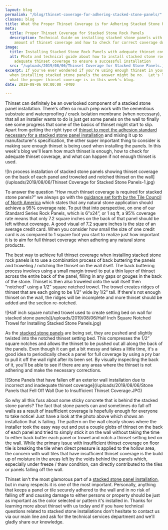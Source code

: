 ```yaml
---
layout: blog
permalink: "/blog/thinset-coverage-for-adhering-stacked-stone-panels/"
classes: blog
title: What the Proper Thinset Coverage is for Adhering Stacked Stone Rock Panels
meta:
  title: Proper Thinset Coverage for Stacked Stone Rock Panels
  description: Technical Guide on installing stacked stone panels with the correct
    amount of thinset coverage and how to check for correct coverage during installation.
image:
  title: Installing Stacked Stone Rock Panels with adequate thinset coverage
  alt: Photo and technical guide about how to install stacked stone rock panels with
    adequate thinset coverage to ensure a successful installation
  src: "/uploads/2019/08/06/Thinset Coverage for Stacked Stone Panels.jpg"
excerpt: If you've ever wondered if you're using enough thinset in your mortar bed
  when installing stacked stone panels the answer might be no.  Let's learn more about
  what the proper thinset coverage is in this week's blog.
date: 2019-08-06 00:00:00 -0400

---
```

Thinset can definitely be an overlooked component of a stacked stone panel installation. There's often so much prep work with the cementious substrate and waterproofing / crack isolation membrane (when necessary), that all an installer wants to do is just get some panels on the wall to finally see some progress that some of the basics of thinset might start to slip. Apart from getting the right type of [thinset to meet the adhesion standard necessary for a stacked stone panel installation](https://www.norstoneusa.com/blog/what-is-the-difference-between-different-types-of-thinset-and-what-s-the-best-thinset-for-stacked-stone-installations/) and mixing it up to manufacturer's specification, the other super important thing to consider is making sure enough thinset is being used when installing the panels. In this week's blog we'll learn how much thinset is enough, how to check for adequate thinset coverage, and what can happen if not enough thinset is used.

![In process installation of stacked stone panels showing thinset coverage on the back of each panel and troweled and notched thinset on the wall](/uploads/2019/08/06/Thinset Coverage for Stacked Stone Panels-1.jpg)

To answer the question “How much thinset coverage is required for stacked stone panels?” we always go with the [guidance set forth by the Tile Council of North America](https://www.norstoneusa.com/blog/learning-the-best-practices-for-tile-and-stone-installations-by-the-tile-council-of-north-america/) which states that any natural stone application should achieve a 95% coverage rate. To put that into perspective, on one of our Standard Series Rock Panels, which is 6”x24”, or 1 sq ft, a 95% coverage rate means that only 7.2 square inches on the back of that panel should be left without coverage. A good visual of 7.2 square inches is the size of an average credit card. When you consider how small the size of one credit card is as compared to 1 square foot you start to realize just how important it is to aim for full thinset coverage when adhering any natural stone products.

The best way to achieve full thinset coverage when installing stacked stone rock panels is to use a combination process of back buttering the panels and troweling / notching the thinset on the wall itself. The back buttering process involves using a small margin trowel to put a thin layer of thinset across the entire back of the panel, filling in any gaps or gouges in the back of the stone. Thinset is then also troweled onto the wall itself then “notched” using a 1/2” square notched trowel. The trowel creates ridges of thinset that are each going to be 1/2” wide by 1/2” tall. If there's not enough thinset on the wall, the ridges will be incomplete and more thinset should be added and the section re-notched.

![Half inch square notched trowel used to create setting bed on wall for stacked stone panels](/uploads/2019/08/06/Half Inch Square Notched Trowel for Installing Stacked Stone Panels.jpg)

As the [stacked stone panels](https://www.norstoneusa.com/products/stacked-stone-cladding/) are being set, they are pushed and slightly twisted into the notched thinset setting bed. This compresses the 1/2” square notches and allows the thinset to be pushed out all along the back of the panels. Even though it can get a bit messy and takes a little time, it's a good idea to periodically check a panel for full coverage by using a pry bar to pull it off the wall right after its been set. By visually inspecting the back of it, you'll be able to see if there are any areas where the thinset is not adhering and make the necessary corrections.

![Stone Panels that have fallen off an exterior wall installation due to incorrect and inadequate thinset coverage](/uploads/2019/08/06/Stone Panels that Fell Off Wall Due to Insufficient Thinset Coverage.JPG)

So why all this fuss about some sticky concrete that is behind the stacked stone panels? The fact that stone panels can and sometimes do fall off walls as a result of insufficient coverage is hopefully enough for everyone to take notice! Just have a look at the photo above which shows an installation that is failing. The pattern on the wall clearly shows where the installer took the easy way out and put a couple globs of thinset on the back of each panel and tried to simply stick it on the wall without taking the time to either back butter each panel or trowel and notch a thinset setting bed on the wall. While the primary issue with insufficient thinset coverage on floor tile is breaking the tile when direct pressure is applied to the hollow area, the concern with wall tiles that have insufficient thinset coverage is the build up of moisture in the areas left by the voids behind the panels which, especially under freeze / thaw condition, can directly contributed to the tiles or panels falling off the wall.

Thinset isn't the most glamorous part of a [stacked stone panel installation](https://www.norstoneusa.com/how-to-install-stacked-stone/), but in many respects it is one of the most important. Personally, anything that keeps a panel or tile securely adhered to the wall and in no risk of falling off and causing damage to either persons or property should be just as important as the color selected or pattern it's installed in. Thanks for learning more about thinset with us today and if you have technical questions related to stacked stone installations don't hesitate to contact us via our main line and ask for the technical services department and we'll gladly share our knowledge.